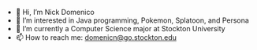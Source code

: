 - 👋 Hi, I’m Nick Domenico
- 👀 I’m interested in Java programming, Pokemon, Splatoon, and Persona
- 🌱 I’m currently a Computer Science major at Stockton University
- 📫 How to reach me: domenicn@go.stockton.edu

<!---
NickDomen15/NickDomen15 is a ✨ special ✨ repository because its `README.md` (this file) appears on your GitHub profile.
You can click the Preview link to take a look at your changes.
--->
